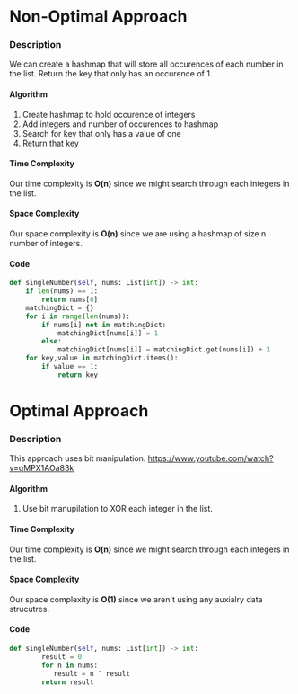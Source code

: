 # Non-Optimal Approach
### Description
We can create a hashmap that will store all occurences of each number in the list. Return the key that only has an occurence of 1.

#### Algorithm
1. Create hashmap to hold occurence of integers
2. Add integers and number of occurences to hashmap
3. Search for key that only has a value of one
4. Return that key 

#### Time Complexity
Our time complexity is **O(n)** since we might search through each integers in the list.
#### Space Complexity
Our space complexity is **O(n)** since we are using a hashmap of size n number of integers.
#### Code
```python
def singleNumber(self, nums: List[int]) -> int:
    if len(nums) == 1:
        return nums[0]
    matchingDict = {}
    for i in range(len(nums)):
        if nums[i] not in matchingDict:
            matchingDict[nums[i]] = 1
        else:
            matchingDict[nums[i]] = matchingDict.get(nums[i]) + 1
    for key,value in matchingDict.items():
        if value == 1:
            return key
```
# Optimal Approach
### Description
This approach uses bit manipulation. https://www.youtube.com/watch?v=qMPX1AOa83k

#### Algorithm
1. Use bit manupilation to XOR each integer in the list.

#### Time Complexity
Our time complexity is **O(n)** since we might search through each integers in the list.
#### Space Complexity
Our space complexity is **O(1)** since we aren't using any auxialry data strucutres.
#### Code
```python
def singleNumber(self, nums: List[int]) -> int:
        result = 0
        for n in nums:
           result = n ^ result
        return result
```